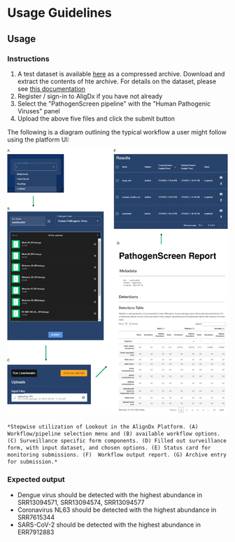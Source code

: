# Usage Guidelines
 
## Usage 

### Instructions
1. A test dataset is available [here](https://github.com/doxeylab/aligndx/releases/download/v.1.0.0/test_dataset.rar) as a compressed archive. Download and extract the contents of hte archive. For details on the dataset, please see [this documentation](test_datasets.MD)
2. Register / sign-in to AligDx if you have not already
3. Select the "PathogenScreen pipeline" with the "Human Pathogenic Viruses" panel
4. Upload the above five files and click the submit button

The following is a diagram outlining the typical workflow a user might follow using the platform UI:

<img src="images/PathogenScreen diagram.svg" alt="Logo">

    *Stepwise utilization of Lookout in the AlignDx Platform. (A) Workflow/pipeline selection menu and (B) available workflow options. (C) Surveillance specific form components. (D) Filled out surveillance form, with input dataset, and chosen options. (E) Status card for monitoring submissions. (F)  Workflow output report. (G) Archive entry for submission.*

### Expected output

* Dengue virus should be detected with the highest abundance in SRR13094571, SRR13094574, SRR13094577
* Coronavirus NL63 should be detected with the highest abundance in SRR7615344
* SARS-CoV-2 should be detected with the highest abundance in ERR7912883